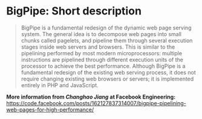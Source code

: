 # BigPipe: Short description
> BigPipe is a fundamental redesign of the dynamic web page serving system. The general idea is to decompose web pages into small chunks called pagelets, and pipeline them through several execution stages inside web servers and browsers. This is similar to the pipelining performed by most modern microprocessors: multiple instructions are pipelined through different execution units of the processor to achieve the best performance. Although BigPipe is a fundamental redesign of the existing web serving process, it does not require changing existing web browsers or servers; it is implemented entirely in PHP and JavaScript.

**More information from *Changhao Jiang* at Facebook Engineering:**  
<https://code.facebook.com/posts/162127837314007/bigpipe-pipelining-web-pages-for-high-performance/>